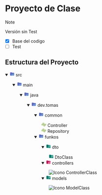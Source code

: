 # Proyecto de Clase


> [!NOTE]  
> Versión sin Test

- [x] Base del codigo
- [ ] Test

## Estructura del Proyecto

<details open>
  <summary><img src="https://raw.githubusercontent.com/AtomMaterialUI/a-file-icon-idea/88b103c1b339da467e260823d8fe198a243c41d8/common/src/main/resources/icons/modules/generatedSourceRoot.svg" alt="Icono" width="16" height="16"> src</summary>
  <ul>
    <details open>
      <summary><img src="https://raw.githubusercontent.com/AtomMaterialUI/a-file-icon-idea/88b103c1b339da467e260823d8fe198a243c41d8/common/src/main/resources/icons/modules/generatedSourceRoot.svg" alt="Icono" width="16" height="16"> main</summary>
      <ul>
        <details open>
          <summary><img src="https://raw.githubusercontent.com/AtomMaterialUI/a-file-icon-idea/88b103c1b339da467e260823d8fe198a243c41d8/common/src/main/resources/icons/modules/generatedSourceRoot.svg" alt="Icono" width="16" height="16"> java</summary>
          <ul>
            <details open>
              <summary><img src="https://raw.githubusercontent.com/AtomMaterialUI/a-file-icon-idea/88b103c1b339da467e260823d8fe198a243c41d8/common/src/main/resources/icons/modules/generatedSourceRoot.svg" alt="Icono" width="16" height="16"> dev.tomas</summary>
              <ul>
                <details open>
                  <summary><img src="https://raw.githubusercontent.com/AtomMaterialUI/a-file-icon-idea/88b103c1b339da467e260823d8fe198a243c41d8/common/src/main/resources/icons/modules/generatedSourceRoot.svg" alt="Icono" width="16" height="16"> common</summary>
                  <ul>
                    <img src="https://raw.githubusercontent.com/AtomMaterialUI/a-file-icon-idea/88b103c1b339da467e260823d8fe198a243c41d8/common/src/main/resources/glyphs/expui/nodes/interface.svg" alt="Icono" width="16" height="16"> Controller
                    </br>
                    <img src="https://raw.githubusercontent.com/AtomMaterialUI/a-file-icon-idea/88b103c1b339da467e260823d8fe198a243c41d8/common/src/main/resources/glyphs/expui/nodes/interface.svg" alt="Icono" width="16" height="16"> Repository
                  </ul>
                </details>
                <details open>
                  <summary><img src="https://raw.githubusercontent.com/AtomMaterialUI/a-file-icon-idea/88b103c1b339da467e260823d8fe198a243c41d8/common/src/main/resources/icons/modules/generatedSourceRoot.svg" alt="Icono" width="16" height="16"> funkos</summary>
                  <ul>
                    <details open>
                      <summary><img src="https://raw.githubusercontent.com/AtomMaterialUI/a-file-icon-idea/88b103c1b339da467e260823d8fe198a243c41d8/common/src/main/resources/icons/nodes/models.svg" alt="Icono" width="16" height="16"> dto</summary>
                      <ul>
                        <img src="https://raw.githubusercontent.com/AtomMaterialUI/a-file-icon-idea/88b103c1b339da467e260823d8fe198a243c41d8/common/src/main/resources/icons/nodes/models.svg" alt="Icono" width="16" height="16"> DtoClass
                      </ul>
                    </details>
                    <details open>
                      <summary><img src="https://raw.githubusercontent.com/AtomMaterialUI/a-file-icon-idea/88b103c1b339da467e260823d8fe198a243c41d8/common/src/main/resources/icons/plugins/ruby/rails/projectView/controllersFolder.svg" alt="Icono" width="16" height="16"> controllers</summary>
                      <ul>
                        <img src="https://raw.githubusercontent.com/AtomMaterialUI/a-file-icon-idea/88b103c1b339da467e260823d8fe198a243c41d8/common/src/main/resources/icons/fileTypes/java.svg" alt="Icono" width="16" height="16"> ControllerClass
                      </ul>
                    </details>
                    <details open>
                      <summary><img src="https://raw.githubusercontent.com/AtomMaterialUI/a-file-icon-idea/88b103c1b339da467e260823d8fe198a243c41d8/common/src/main/resources/icons/nodes/models.svg" alt="Icono" width="16" height="16"> models</summary>
                      <ul>
                        <img src="https://raw.githubusercontent.com/AtomMaterialUI/a-file-icon-idea/88b103c1b339da467e260823d8fe198a243c41d8/common/src/main/resources/icons/fileTypes/java.svg" alt="Icono" width="16" height="16"> ModelClass
                      </ul>
                    </details>
                  </ul>
                </details>
              </ul>
            </details>
          </ul>
        </details>
      </ul>
    </details>
  </ul>
</details>


<!--Variables-->
[controllers]: https://raw.githubusercontent.com/AtomMaterialUI/a-file-icon-idea/88b103c1b339da467e260823d8fe198a243c41d8/common/src/main/resources/icons/plugins/ruby/rails/projectView/controllersFolder.svg
[src]: https://raw.githubusercontent.com/AtomMaterialUI/a-file-icon-idea/88b103c1b339da467e260823d8fe198a243c41d8/common/src/main/resources/icons/modules/generatedSourceRoot.svg
[model]: https://raw.githubusercontent.com/AtomMaterialUI/a-file-icon-idea/88b103c1b339da467e260823d8fe198a243c41d8/common/src/main/resources/icons/nodes/models.svg
[interface]: https://raw.githubusercontent.com/AtomMaterialUI/a-file-icon-idea/88b103c1b339da467e260823d8fe198a243c41d8/common/src/main/resources/glyphs/expui/nodes/interface.svg
[dto]: https://raw.githubusercontent.com/AtomMaterialUI/a-file-icon-idea/88b103c1b339da467e260823d8fe198a243c41d8/common/src/main/resources/icons/nodes/models.svg
